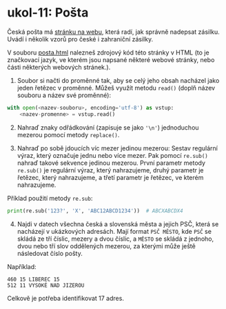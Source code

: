 # ukol-11: Pošta

Česká pošta má [stránku na webu](https://www.ceskaposta.cz/rady-a-navody/jak-spravne-nadepsat-zasilku), která radí, jak správně nadepsat zásilku. Uvádí i několik vzorů pro české i zahraniční zásilky.

V souboru [posta.html](data/posta.html) nalezneš zdrojový kód této stránky v HTML (to je značkovací jazyk, ve kterém jsou napsané některé webové stránky, nebo části některých webových stránek.). 

1. Soubor si načti do proměnné tak, aby se celý jeho obsah nacházel jako jeden řetězec v proměnné. Můžeš využít metodu `read()` (doplň název souboru a název své proměnné):

```py
with open(<nazev-souboru>, encoding='utf-8') as vstup:
    <nazev-promenne> = vstup.read()
```

2. Nahraď znaky odřádkování (zapisuje se jako `'\n'`) jednoduchou mezerou pomocí metody `replace()`.

3. Nahraď po sobě jdoucích víc mezer jedinou mezerou: Sestav regulární výraz, který označuje jednu nebo více mezer. Pak pomocí `re.sub()` nahraď takové sekvence jedinou mezerou. První parametr metody `re.sub()` je regulární výraz, který nahrazujeme, druhý parametr je řetězec, který nahrazujeme, a třetí parametr je řetězec, ve kterém nahrazujeme.

Příklad použití metody `re.sub`:

```py
print(re.sub('123?', 'X', 'ABC12ABCD1234'))  # ABCXABCDX4
```

4. Najdi v datech všechna česká a slovenská města a jejich PSČ, která se nacházejí v ukázkových adresách. Mají format `PSČ MĚSTO`, kde `PSČ` se skládá ze tří číslic, mezery a dvou číslic, a `MĚSTO` se skládá z jednoho, dvou nebo tří slov oddělených mezerou, za kterými může ještě následovat číslo pošty. 

Například:

```
460 15 LIBEREC 15
512 11 VYSOKÉ NAD JIZEROU
```

Celkově je potřeba identifikovat 17 adres.